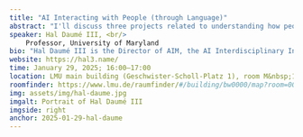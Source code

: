 ```yaml
---
title: "AI Interacting with People (through Language)"
abstract: "I'll discuss three projects related to understanding how people and AI-infused systems can and should interact. In the first, I'll discuss AI communicating to people, in a shared environment, and how we can use highlighting and possible alternatives as a way to combat confabulations (aka hallucinations). In the second, I'll discuss people communicating to AI systems, and how we can leverage language's capability to describe the same behavior at multiple levels of abstraction. Finally, I'll discuss people and AI interacting at the low level of predictive text systems, and how subtle differences in the behavior of the AI system can – or can not – change people's behavior."
speaker: Hal Daumé III, <br/>
    Professor, University of Maryland
bio: "Hal Daumé III is the Director of AIM, the AI Interdisciplinary Institute at Maryland. He is a Volpi-Cupal endowed Professor of Computer Science and Language Science at the University of Maryland, where he also leads TRAILS, an NSF & NIST-funded institute on Trustworthy AI. His research focus is on developing natural language processing systems that interact naturally with people, promote their self-efficacy, while mitigating societal harms. Together with his students and colleagues, he has received five best paper awards, a best demo award, and a test of time award. He has been program chair for the International Conference on Machine Learning in 2020 (together with Aarti Singh) and for the North American Association for Computational Linguistics in 2013 (together with Katrin Kirchhoff), and he was an inaugural diversity and inclusion co-chair at the Neural Information Processing Systems Conference in 2018 (with Katherine Heller)."
website: https://hal3.name/
time: January 29, 2025; 16:00–17:00
location: LMU main building (Geschwister-Scholl-Platz 1), room M&nbsp;105
roomfinder: https://www.lmu.de/raumfinder/#/building/bw0000/map?room=002101218_
img: assets/img/hal-daume.jpg
imgalt: Portrait of Hal Daumé III
imgside: right
anchor: 2025-01-29-hal-daume
---
```

